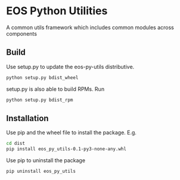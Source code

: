 # EOS Python Utilities
A common utils framework which includes common modules across components
## Build
Use setup.py to update the eos-py-utils distributive.
```bash
python setup.py bdist_wheel
```
setup.py is also able to build RPMs. Run
```bash
python setup.py bdist_rpm
```
## Installation
Use pip and the wheel file to install the package. E.g.
```bash
cd dist
pip install eos_py_utils-0.1-py3-none-any.whl
```
Use pip to uninstall the package
```bash
pip uninstall eos_py_utils
```
